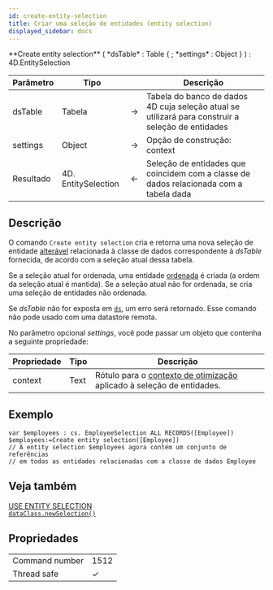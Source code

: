 ```yaml
---
id: create-entity-selection
title: Criar uma seleção de entidades (entity selection)
displayed_sidebar: docs
---
```


<!--REF #_command_.Create entity selection.Syntax-->**Create entity selection** ( *dsTable* : Table { ; *settings* : Object } ) : 4D.EntitySelection<!-- END REF-->

<!--REF #_command_.Create entity selection.Params-->

| Parâmetro | Tipo                                |                             | Descrição                                                                                         |
| --------- | ----------------------------------- | --------------------------- | ------------------------------------------------------------------------------------------------- |
| dsTable   | Tabela                              | &#8594; | Tabela do banco de dados 4D cuja seleção atual se utilizará para construir a seleção de entidades |
| settings  | Object                              | &#8594; | Opção de construção: context                                                      |
| Resultado | 4D. EntitySelection | &#8592; | Seleção de entidades que coincidem com a classe de dados relacionada com a tabela dada            |

<!-- END REF-->

## Descrição

O comando `Create entity selection` <!--REF #_command_.Create entity selection.Summary-->cria e retorna uma nova seleção de entidade [alterável](../ORDA/entities.md#shareable-or-alterable-entity-selections) relacionada à classe de dados correspondente à *dsTable* fornecida, de acordo com a seleção atual dessa tabela<!-- END REF-->.

Se a seleção atual for ordenada, uma entidade [ordenada](../ORDA/dsMapping.md#ordered-or-unordered-entity-selection) é criada (a ordem da seleção atual é mantida). Se a seleção atual não for ordenada, se cria uma seleção de entidades não ordenada.

Se *dsTable* não for exposta em [`ds`](ds.md), um erro será retornado. Esse comando não pode usado com uma datastore remota.

No parâmetro opcional *settings*, você pode passar um objeto que contenha a seguinte propriedade:

| Propriedade | Tipo | Descrição                                                                                                                      |
| ----------- | ---- | ------------------------------------------------------------------------------------------------------------------------------ |
| context     | Text | Rótulo para o [contexto de otimização](../ORDA/client-server-optimization.md) aplicado à seleção de entidades. |

## Exemplo

```4d
var $employees : cs. EmployeeSelection ALL RECORDS([Employee])
$employees:=Create entity selection([Employee]) 
// A entity selection $employees agora contém um conjunto de referências
// em todas as entidades relacionadas com a classe de dados Employee
```

## Veja também

[USE ENTITY SELECTION](use-entity-selection.md)<br/>[`dataClass.newSelection()`](../API/DataClassClass.md#newselection)

## Propriedades

|                |                             |
| -------------- | --------------------------- |
| Command number | 1512                        |
| Thread safe    | &check; |

